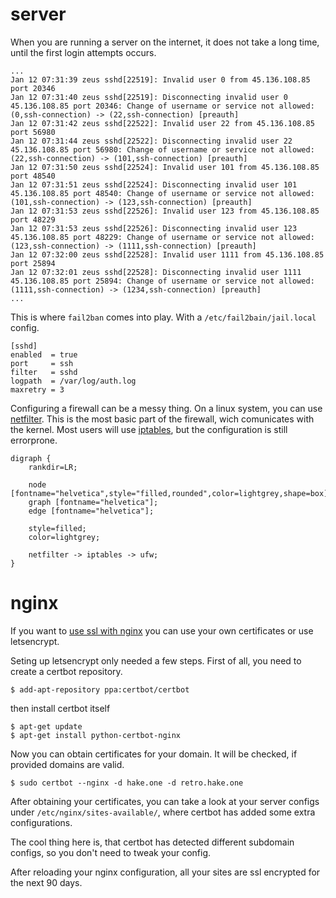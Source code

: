 # server

When you are running a server on the internet, it does not take a long time, until the first login attempts occurs.

```nohighlight
...
Jan 12 07:31:39 zeus sshd[22519]: Invalid user 0 from 45.136.108.85 port 20346
Jan 12 07:31:40 zeus sshd[22519]: Disconnecting invalid user 0 45.136.108.85 port 20346: Change of username or service not allowed: (0,ssh-connection) -> (22,ssh-connection) [preauth]
Jan 12 07:31:42 zeus sshd[22522]: Invalid user 22 from 45.136.108.85 port 56980
Jan 12 07:31:44 zeus sshd[22522]: Disconnecting invalid user 22 45.136.108.85 port 56980: Change of username or service not allowed: (22,ssh-connection) -> (101,ssh-connection) [preauth]
Jan 12 07:31:50 zeus sshd[22524]: Invalid user 101 from 45.136.108.85 port 48540
Jan 12 07:31:51 zeus sshd[22524]: Disconnecting invalid user 101 45.136.108.85 port 48540: Change of username or service not allowed: (101,ssh-connection) -> (123,ssh-connection) [preauth]
Jan 12 07:31:53 zeus sshd[22526]: Invalid user 123 from 45.136.108.85 port 48229
Jan 12 07:31:53 zeus sshd[22526]: Disconnecting invalid user 123 45.136.108.85 port 48229: Change of username or service not allowed: (123,ssh-connection) -> (1111,ssh-connection) [preauth]
Jan 12 07:32:00 zeus sshd[22528]: Invalid user 1111 from 45.136.108.85 port 25894
Jan 12 07:32:01 zeus sshd[22528]: Disconnecting invalid user 1111 45.136.108.85 port 25894: Change of username or service not allowed: (1111,ssh-connection) -> (1234,ssh-connection) [preauth]
...
```

This is where `fail2ban` comes into play. 
With a `/etc/fail2bain/jail.local` config.

```
[sshd]
enabled  = true
port     = ssh
filter   = sshd
logpath  = /var/log/auth.log
maxretry = 3
```

Configuring a firewall can be a messy thing. 
On a linux system, you can use [netfilter][1]. 
This is the most basic part of the firewall, wich comunicates with the kernel.
Most users will use [iptables][2], but the configuration is still errorprone.


```{lang=dot}
digraph {
    rankdir=LR;

    node [fontname="helvetica",style="filled,rounded",color=lightgrey,shape=box];
    graph [fontname="helvetica"];
    edge [fontname="helvetica"];

    style=filled;
    color=lightgrey;

    netfilter -> iptables -> ufw;
}
```

# nginx

If you want to [use ssl with nginx][3] you can use your own certificates or use letsencrypt.

Seting up letsencrypt only needed a few steps.
First of all, you need to create a certbot repository.

```
$ add-apt-repository ppa:certbot/certbot
```


then install certbot itself

```
$ apt-get update
$ apt-get install python-certbot-nginx
```

Now you can obtain certificates for your domain.
It will be checked, if provided domains are valid.


```
$ sudo certbot --nginx -d hake.one -d retro.hake.one
```

After obtaining your certificates, you can take a look at your server configs 
under `/etc/nginx/sites-available/`, where certbot has added some extra configurations.

The cool thing here is, that certbot has detected different subdomain configs, so you 
don't need to tweak your config.

After reloading your nginx configuration, all your sites are ssl encrypted for the next 90 days.


[1]: https://en.wikipedia.org/wiki/Netfilter
[2]: https://en.wikipedia.org/wiki/Iptables
[3]: https://www.nginx.com/blog/using-free-ssltls-certificates-from-lets-encrypt-with-nginx/ 
